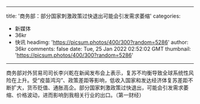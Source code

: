 
---
title: '商务部：部分国家刺激政策过快退出可能会引发需求萎缩'
categories: 
 - 新媒体
 - 36kr
 - 快讯
headimg: 'https://picsum.photos/400/300?random=5286'
author: 36kr
comments: false
date: Tue, 25 Jan 2022 02:52:02 GMT
thumbnail: 'https://picsum.photos/400/300?random=5286'
---

<div>   
商务部对外贸易司司长李兴乾在新闻发布会上表示，复苏不均衡导致全球系统性风险在上升。受“疫苗鸿沟”、政策差距等影响，低收入国家和发达经济体复苏差距不断扩大，货币贬值、通胀高企。部分国家刺激政策过快退出，可能会引发需求萎缩、价格波动，进而影响到我相关行业的出口。（第一财经）  
</div>
            